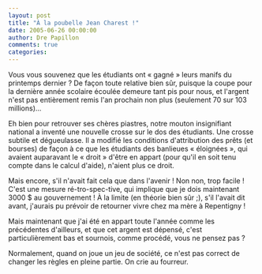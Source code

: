 ```yaml
---
layout: post
title: "À la poubelle Jean Charest !"
date: 2005-06-26 00:00:00
author: Dre Papillon
comments: true
categories: 
---
```



Vous vous souvenez que les étudiants ont « gagné » leurs manifs du printemps dernier ?  De façon toute relative bien sûr, puisque la coupe pour la dernière année scolaire écoulée demeure tant pis pour nous, et l'argent n'est pas entièrement remis l'an prochain non plus (seulement 70 sur 103 millions)...

Eh bien pour retrouver ses chères piastres, notre mouton insignifiant national a inventé une nouvelle crosse sur le dos des étudiants.  Une crosse subtile et dégueulasse.  Il a modifié les conditions d'attribution des prêts (et bourses) de façon à ce que les étudiants des banlieues « éloignées », qui avaient auparavant le « droit » d'être en appart (pour qu'il en soit tenu compte dans le calcul d'aide), n'aient plus ce droit.

Mais encore, s'il n'avait fait cela que dans l'avenir !  Non non, trop facile !  C'est une mesure ré-tro-spec-tive, qui implique que je dois maintenant 3000 $ au gouvernement !  À la limite (en théorie bien sûr ;), s'il l'avait dit avant, j'aurais pu prévoir de retourner vivre chez ma mère à Repentigny !

Mais maintenant que j'ai été en appart toute l'année comme les précédentes d'ailleurs, et que cet argent est dépensé, c'est particulièrement bas et sournois, comme procédé, vous ne pensez pas ?

Normalement, quand on joue un jeu de société, ce n'est pas correct de changer les règles en pleine partie.  On crie au fourreur.